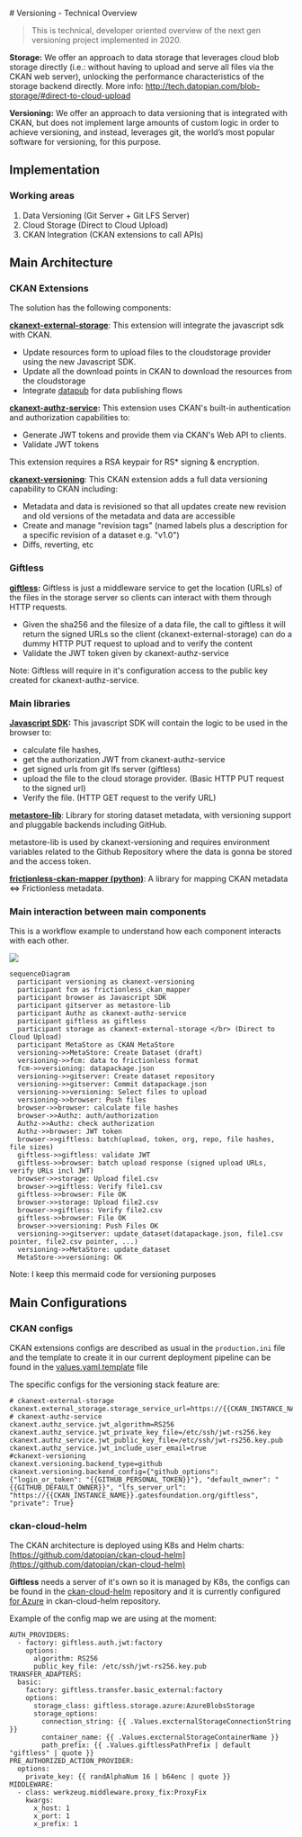# Versioning - Technical Overview

> This is technical, developer oriented overview of the next gen versioning project implemented in 2020.

**Storage:** We offer an approach to data storage that leverages cloud blob storage directly (i.e.: without having to upload and serve all files via the CKAN web server), unlocking the performance characteristics of the storage backend directly. More info: http://tech.datopian.com/blob-storage/#direct-to-cloud-upload

**Versioning:** We offer an approach to data versioning that is integrated with CKAN, but does not implement large amounts of custom logic in order to achieve versioning, and instead, leverages git, the world’s most popular software for versioning, for this purpose.

## Implementation

### Working areas

 1. Data Versioning (Git Server + Git LFS Server)
 2. Cloud Storage (Direct to Cloud Upload)
 3. CKAN Integration (CKAN extensions to call APIs)


## Main Architecture

### CKAN Extensions

The solution has the following components:

**[ckanext-external-storage](https://github.com/datopian/ckanext-external-storage)**: This extension will integrate the javascript sdk with CKAN.
 * Update resources form to upload files to the cloudstorage provider using the new Javascript SDK.
 * Update all the download points in CKAN to download the resources from the cloudstorage
 * Integrate [datapub](https://github.com/datopian/datapub) for data publishing flows

**[ckanext-authz-service](https://github.com/datopian/ckanext-authz-service):** This extension uses CKAN's built-in authentication and authorization capabilities to:
 * Generate JWT tokens and provide them via CKAN's Web API to clients.
 * Validate JWT tokens

This extension requires a RSA keypair for RS* signing & encryption.

**[ckanext-versioning](https://github.com/datopian/ckanext-versioning)**: This CKAN extension adds a full data versioning capability to CKAN including:
 * Metadata and data is revisioned so that all updates create new revision and old versions of the metadata and data are accessible
 * Create and manage "revision tags" (named labels plus a description for a specific revision of a dataset e.g. "v1.0")
 * Diffs, reverting, etc

### Giftless

**[giftless](https://github.com/datopian/giftless):** Giftless is just a middleware service to get the location (URLs) of the files in the storage server so clients can interact with them through HTTP requests.
 * Given the sha256 and the filesize of a data file, the call to giftless it will return the signed URLs so the client (ckanext-external-storage) can do a dummy HTTP PUT request to upload and to verify the content
 * Validate the JWT token given by ckanext-authz-service

Note: Giftless will require in it's configuration access to the public key created for ckanext-authz-service.

### Main libraries

**[Javascript SDK](https://github.com/datopian/ckan-client-js):** This javascript SDK will contain the logic to be used in the browser to:
 * calculate file hashes,
 * get the authorization JWT from ckanext-authz-service
 * get signed urls from git lfs server (giftless)
 * upload the file to the cloud storage provider. (Basic HTTP PUT request to the signed url)
 * Verify the file. (HTTP GET request to the verify URL)

**[metastore-lib](https://github.com/datopian/metastore-lib/)**: Library for storing dataset metadata, with versioning support and pluggable backends including GitHub.

metastore-lib is used by ckanext-versioning and requires environment variables related to the Github Repository where the data is gonna be stored and the access token.

**[frictionless-ckan-mapper (python)](https://github.com/frictionlessdata/frictionless-ckan-mapper)**: A library for mapping CKAN metadata <=> Frictionless metadata.

### Main interaction between main components

This is a workflow example to understand how each component interacts with each other.

![](figs/versioning-sequence-diagram.png?raw=true)

```mermaid
sequenceDiagram
  participant versioning as ckanext-versioning
  participant fcm as frictionless_ckan_mapper
  participant browser as Javascript SDK
  participant gitserver as metastore-lib
  participant Authz as ckanext-authz-service
  participant giftless as giftless
  participant storage as ckanext-external-storage </br> (Direct to Cloud Upload)
  participant MetaStore as CKAN MetaStore
  versioning->>MetaStore: Create Dataset (draft)
  versioning->>fcm: data to frictionless format
  fcm->>versioning: datapackage.json
  versioning->>gitserver: Create dataset repository
  versioning->>gitserver: Commit datapackage.json
  versioning->>versioning: Select files to upload
  versioning->>browser: Push files
  browser->>browser: calculate file hashes
  browser->>Authz: auth/authorization
  Authz->>Authz: check authorization
  Authz->>browser: JWT token
  browser->>giftless: batch(upload, token, org, repo, file hashes, file sizes)
  giftless->>giftless: validate JWT
  giftless->>browser: batch upload response (signed upload URLs, verify URLs incl JWT)
  browser->>storage: Upload file1.csv
  browser->>giftless: Verify file1.csv
  giftless->>browser: File OK
  browser->>storage: Upload file2.csv
  browser->>giftless: Verify file2.csv
  giftless->>browser: File OK
  browser->>versioning: Push Files OK
  versioning->>gitserver: update_dataset(datapackage.json, file1.csv pointer, file2.csv pointer, ...)
  versioning->>MetaStore: update_dataset
  MetaStore->>versioning: OK
```

Note: I keep this mermaid code for versioning purposes

## Main Configurations

### CKAN configs

CKAN extensions configs are described as usual in the `production.ini` file and the template to create it in our current deployment pipeline can be found in the [values.yaml.template](https://github.com/gatesfoundation/ckan/blob/develop/contrib/cco/ckan-conf-templates/values.yaml.template) file

The specific configs for the versioning stack feature are:

```
# ckanext-external-storage
ckanext.external_storage.storage_service_url=https://{{CKAN_INSTANCE_NAME}}.gatesfoundation.org/giftless
# ckanext-authz-service
ckanext.authz_service.jwt_algorithm=RS256
ckanext.authz_service.jwt_private_key_file=/etc/ssh/jwt-rs256.key
ckanext.authz_service.jwt_public_key_file=/etc/ssh/jwt-rs256.key.pub
ckanext.authz_service.jwt_include_user_email=true
#ckanext-versioning
ckanext.versioning.backend_type=github
ckanext.versioning.backend_config={"github_options": {"login_or_token": "{{GITHUB_PERSONAL_TOKEN}}"}, "default_owner": "{{GITHUB_DEFAULT_OWNER}}", "lfs_server_url": "https://{{CKAN_INSTANCE_NAME}}.gatesfoundation.org/giftless", "private": True}
```

### ckan-cloud-helm

The CKAN architecture is deployed using K8s and Helm charts: [https://github.com/datopian/ckan-cloud-helm](https://github.com/datopian/ckan-cloud-helm)


**Giftless** needs a server of it's own so it is managed by K8s, the configs can be found in the [ckan-cloud-helm](https://github.com/datopian/ckan-cloud-helm) repository and it is currently configured [for Azure](https://github.com/datopian/giftless#azure-support) in ckan-cloud-helm repository.

Example of the config map we are using at the moment:

```
AUTH_PROVIDERS:
  - factory: giftless.auth.jwt:factory
    options:
      algorithm: RS256
      public_key_file: /etc/ssh/jwt-rs256.key.pub
TRANSFER_ADAPTERS:
  basic:
    factory: giftless.transfer.basic_external:factory
    options:
      storage_class: giftless.storage.azure:AzureBlobsStorage
      storage_options:
        connection_string: {{ .Values.excternalStorageConnectionString }}
        container_name: {{ .Values.excternalStorageContainerName }}
        path_prefix: {{ .Values.giftlessPathPrefix | default "giftless" | quote }}
PRE_AUTHORIZED_ACTION_PROVIDER:
  options:
    private_key: {{ randAlphaNum 16 | b64enc | quote }}
MIDDLEWARE:
  - class: werkzeug.middleware.proxy_fix:ProxyFix
    kwargs:
      x_host: 1
      x_port: 1
      x_prefix: 1
```


